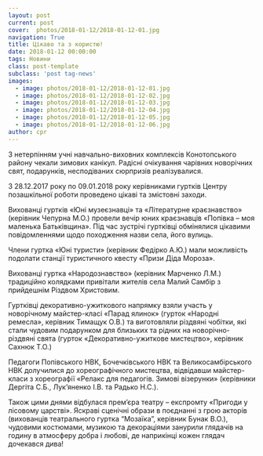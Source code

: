 ```yaml
---
layout: post
current: post
cover:  photos/2018-01-12/2018-01-12-01.jpg
navigation: True
title: Цікаво та з користю!
date: 2018-01-12 00:00:00
tags: Новини
class: post-template
subclass: 'post tag-news'
images:
  - image: photos/2018-01-12/2018-01-12-01.jpg
  - image: photos/2018-01-12/2018-01-12-02.jpg
  - image: photos/2018-01-12/2018-01-12-03.jpg
  - image: photos/2018-01-12/2018-01-12-04.jpg
  - image: photos/2018-01-12/2018-01-12-05.jpg
  - image: photos/2018-01-12/2018-01-12-06.jpg
author: cpr
---
```


З нетерпінням учні навчально-виховних комплексів Конотопського району чекали зимових канікул. Радісні очікування чарівних новорічних свят, подарунків, несподіваних сюрпризів реалізувалися.

З 28.12.2017 року по 09.01.2018 року керівниками гуртків Центру позашкільної роботи проведено цікаві та змістовні заходи.

Вихованці гуртків «Юні музеєзнавці» та «Літературне краєзнавство» (керівник Чепурна М.О.) провели вечір юних краєзнавців «Попівка – моя маленька Батьківщина». Під час зустрічі гуртківці обмінялися цікавими повідомленнями щодо походження назви села, його вулиць.

Члени гуртка «Юні туристи» (керівник Федірко А.Ю.) мали можливість подолати станції туристичного квесту «Призи Діда Мороза».

Вихованці гуртка «Народознавство» (керівник Марченко Л.М.) традиційно колядками привітали жителів села Малий Самбір з прийдешнім Різдвом Христовим.

Гуртківці декоративно-ужиткового напрямку взяли участь у новорічному майстер-класі «Парад ялинок» (гурток «Народні ремесла», керівник Тимащук О.В.) та виготовляли різдвяні чобітки, які стали чудовим подарунком для близьких та рідних на новорічно-різдвяні свята (гурток «Декоративно-ужиткове мистецтво», керівник Сахнюк Т.О.)

Педагоги Попівського НВК, Бочечківського НВК та Великосамбірського НВК долучилися до хореографічного мистецтва, відвідавши майстер-класи з хореографії «Релакс для педагогів. Зимові візерунки» (керівники Дергіта С.Б., Лук&#8217;яненко І.В. та Радько Н.С.).

Також цими днями відбулася прем&#8217;єра театру – експромту «Пригоди у лісовому царстві». Яскраві сценічні образи в поєднанні з грою акторів (вихованців театрального гуртка &#8220;Мозаїка&#8221;, керівник Бунак В.О.), чудовими костюмами, музикою та декораціями занурили глядачів на годину в атмосферу добра і любові, де наприкінці кожен глядач дочекався дива!
